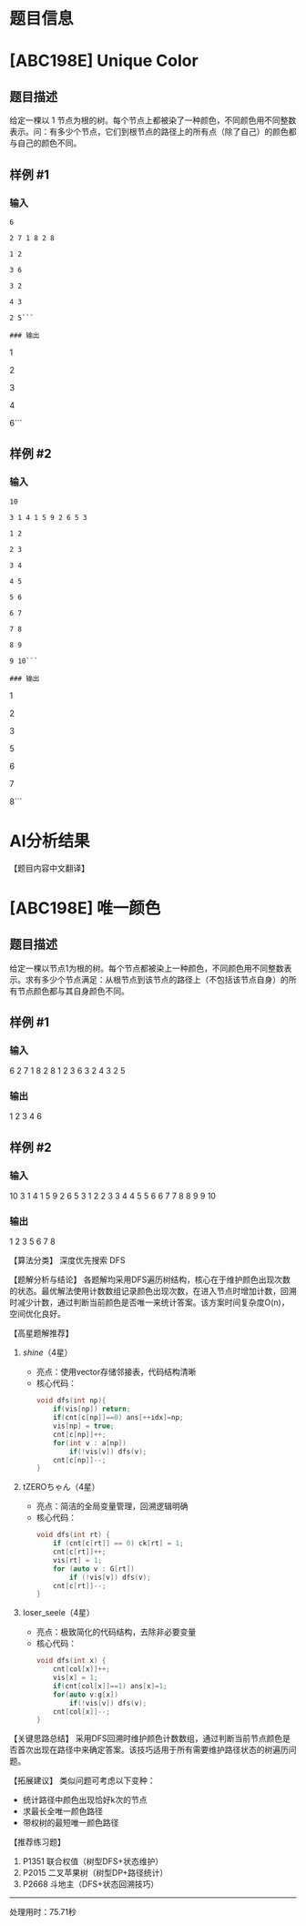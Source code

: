 # 题目信息

# [ABC198E] Unique Color

## 题目描述

给定一棵以 $1$ 节点为根的树。每个节点上都被染了一种颜色，不同颜色用不同整数表示。问：有多少个节点，它们到根节点的路径上的所有点（除了自己）的颜色都与自己的颜色不同。

## 样例 #1

### 输入

```
6

2 7 1 8 2 8

1 2

3 6

3 2

4 3

2 5```

### 输出

```
1

2

3

4

6```

## 样例 #2

### 输入

```
10

3 1 4 1 5 9 2 6 5 3

1 2

2 3

3 4

4 5

5 6

6 7

7 8

8 9

9 10```

### 输出

```
1

2

3

5

6

7

8```

# AI分析结果



【题目内容中文翻译】
# [ABC198E] 唯一颜色

## 题目描述

给定一棵以节点1为根的树。每个节点都被染上一种颜色，不同颜色用不同整数表示。求有多少个节点满足：从根节点到该节点的路径上（不包括该节点自身）的所有节点颜色都与其自身颜色不同。

## 样例 #1

### 输入

6
2 7 1 8 2 8
1 2
3 6
3 2
4 3
2 5

### 输出

1
2
3
4
6

## 样例 #2

### 输入

10
3 1 4 1 5 9 2 6 5 3
1 2
2 3
3 4
4 5
5 6
6 7
7 8
8 9
9 10

### 输出

1
2
3
5
6
7
8

【算法分类】
深度优先搜索 DFS

【题解分析与结论】
各题解均采用DFS遍历树结构，核心在于维护颜色出现次数的状态。最优解法使用计数数组记录颜色出现次数，在进入节点时增加计数，回溯时减少计数，通过判断当前颜色是否唯一来统计答案。该方案时间复杂度O(n)，空间优化良好。

【高星题解推荐】
1. _shine_（4星）
   - 亮点：使用vector存储邻接表，代码结构清晰
   - 核心代码：
     ```cpp
     void dfs(int np){
         if(vis[np]) return;
         if(cnt[c[np]]==0) ans[++idx]=np;
         vis[np] = true;
         cnt[c[np]]++;
         for(int v : a[np])
             if(!vis[v]) dfs(v);
         cnt[c[np]]--;
     }
     ```

2. tZEROちゃん（4星）
   - 亮点：简洁的全局变量管理，回溯逻辑明确
   - 核心代码：
     ```cpp
     void dfs(int rt) {
         if (cnt[c[rt]] == 0) ck[rt] = 1;
         cnt[c[rt]]++;
         vis[rt] = 1;
         for (auto v : G[rt]) 
             if (!vis[v]) dfs(v);
         cnt[c[rt]]--;
     }
     ```

3. loser_seele（4星）
   - 亮点：极致简化的代码结构，去除非必要变量
   - 核心代码：
     ```cpp
     void dfs(int x) {
         cnt[col[x]]++;
         vis[x] = 1;
         if(cnt[col[x]]==1) ans[x]=1;
         for(auto v:g[x])
             if(!vis[v]) dfs(v);
         cnt[col[x]]--;
     }
     ```

【关键思路总结】
采用DFS回溯时维护颜色计数数组，通过判断当前节点颜色是否首次出现在路径中来确定答案。该技巧适用于所有需要维护路径状态的树遍历问题。

【拓展建议】
类似问题可考虑以下变种：
- 统计路径中颜色出现恰好k次的节点
- 求最长全唯一颜色路径
- 带权树的最短唯一颜色路径

【推荐练习题】
1. P1351 联合权值（树型DFS+状态维护）
2. P2015 二叉苹果树（树型DP+路径统计）
3. P2668 斗地主（DFS+状态回溯技巧）

---
处理用时：75.71秒